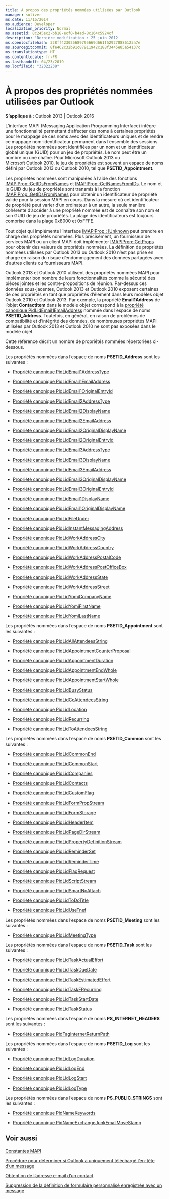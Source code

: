 ```yaml
---
title: À propos des propriétés nommées utilisées par Outlook
manager: soliver
ms.date: 11/16/2014
ms.audience: Developer
localization_priority: Normal
ms.assetid: 8c245ec2-bb18-ecf0-b4ad-8c164c5924cf
description: 'Dernière modification : 25 juin 2012'
ms.openlocfilehash: 328ff423025689795669d661f529270886123a7e
ms.sourcegitcommit: 8fe462c32b91c87911942c188f3445e85a54137c
ms.translationtype: HT
ms.contentlocale: fr-FR
ms.lasthandoff: 04/23/2019
ms.locfileid: "32322238"
---
```

# <a name="about-named-properties-used-by-outlook"></a>À propos des propriétés nommées utilisées par Outlook

  
  
**S’applique à** : Outlook 2013 | Outlook 2016 
  
L’interface MAPI (Messaging Application Programming Interface) intègre une fonctionnalité permettant d’affecter des noms à certaines propriétés pour le mappage de ces noms avec des identificateurs uniques et de rendre ce mappage nom-identificateur permanent dans l’ensemble des sessions. Les propriétés nommées sont identifiées par un nom et un identificateur global unique (GUID) pour un jeu de propriétés. Le nom peut être un nombre ou une chaîne. Pour Microsoft Outlook 2013 ou Microsoft Outlook 2010, le jeu de propriétés est souvent un espace de noms défini par Outlook 2013 ou Outlook 2010, tel que **PSETID_Appointment**. 
  
Les propriétés nommées sont manipulées à l’aide des fonctions [IMAPIProp::GetIDsFromNames](imapiprop-getidsfromnames.md) et [IMAPIProp::GetNamesFromIDs](imapiprop-getnamesfromids.md). Le nom et le GUID du jeu de propriétés sont transmis à la fonction [IMAPIProp::GetIDsFromNames](imapiprop-getidsfromnames.md) pour obtenir un identificateur de propriété valide pour la session MAPI en cours. Dans la mesure où cet identificateur de propriété peut varier d’un ordinateur à un autre, la seule manière cohérente d’accéder à une propriété nommée est de connaître son nom et son GUID de jeu de propriétés. La plage des identificateurs est toujours comprise dans la plage 0x8000 et 0xFFFE. 
  
Tout objet qui implémente l’interface [IMAPIProp : IUnknown](imapipropiunknown.md) peut prendre en charge des propriétés nommées. Plus précisément, un fournisseur de services MAPI ou un client MAPI doit implémenter [IMAPIProp::GetProps](imapiprop-getprops.md) pour obtenir des valeurs de propriétés nommées. La définition de propriétés nommées utilisées par Outlook 2013 ou Outlook 2010 n’est pas prise en charge en raison du risque d’endommagement des données partagées avec d’autres clients ou fournisseurs MAPI. 
  
Outlook 2013 et Outlook 2010 utilisent des propriétés nommées MAPI pour implémenter bon nombre de leurs fonctionnalités comme la sécurité des pièces jointes et les contre-propositions de réunion. Par-dessus ces données sous-jacentes, Outlook 2013 et Outlook 2010 exposent certaines de ces propriétés en tant que propriétés d’élément dans leurs modèles objet Outlook 2010 et Outlook 2013. Par exemple, la propriété **Email1Address** de l’objet **ContactItem** dans le modèle objet correspond à la [propriété canonique PidLidEmail1EmailAddress](pidlidemail1emailaddress-canonical-property.md) nommée dans l’espace de noms **PSETID_Address**. Toutefois, en général, en raison de problèmes de compatibilité et d’intégrité des données, de nombreuses propriétés MAPI utilisées par Outlook 2013 et Outlook 2010 ne sont pas exposées dans le modèle objet. 
  
Cette référence décrit un nombre de propriétés nommées répertoriées ci-dessous.
  
Les propriétés nommées dans l’espace de noms **PSETID_Address** sont les suivantes : 
  
- [Propriété canonique PidLidEmail1AddressType](pidlidemail1addresstype-canonical-property.md)
    
- [Propriété canonique PidLidEmail1EmailAddress](pidlidemail1emailaddress-canonical-property.md)
    
- [Propriété canonique PidLidEmail1OriginalEntryId](pidlidemail1originalentryid-canonical-property.md)
    
- [Propriété canonique PidLidEmail2AddressType](pidlidemail2addresstype-canonical-property.md)
    
- [Propriété canonique PidLidEmail2DisplayName](pidlidemail2displayname-canonical-property.md)
    
- [Propriété canonique PidLidEmail2EmailAddress](pidlidemail2emailaddress-canonical-property.md)
    
- [Propriété canonique PidLidEmail2OriginalDisplayName](pidlidemail2originaldisplayname-canonical-property.md)
    
- [Propriété canonique PidLidEmail2OriginalEntryId](pidlidemail2originalentryid-canonical-property.md)
    
- [Propriété canonique PidLidEmail3AddressType](pidlidemail3addresstype-canonical-property.md)
    
- [Propriété canonique PidLidEmail3DisplayName](pidlidemail3displayname-canonical-property.md)
    
- [Propriété canonique PidLidEmail3EmailAddress](pidlidemail3emailaddress-canonical-property.md)
    
- [Propriété canonique PidLidEmail3OriginalDisplayName](pidlidemail3originaldisplayname-canonical-property.md)
    
- [Propriété canonique PidLidEmail3OriginalEntryId](pidlidemail3originalentryid-canonical-property.md)
    
- [Propriété canonique PidLidEmail1DisplayName](pidlidemail1displayname-canonical-property.md)
    
- [Propriété canonique PidLidEmail1OriginalDisplayName](pidlidemail1originaldisplayname-canonical-property.md)
    
- [Propriété canonique PidLidFileUnder](pidlidfileunder-canonical-property.md)
    
- [Propriété canonique PidLidInstantMessagingAddress](pidlidinstantmessagingaddress-canonical-property.md)
    
- [Propriété canonique PidLidWorkAddressCity](pidlidworkaddresscity-canonical-property.md)
    
- [Propriété canonique PidLidWorkAddressCountry](pidlidworkaddresscountry-canonical-property.md)
    
- [Propriété canonique PidLidWorkAddressPostalCode](pidlidworkaddresspostalcode-canonical-property.md)
    
- [Propriété canonique PidLidWorkAddressPostOfficeBox](pidlidworkaddresspostofficebox-canonical-property.md)
    
- [Propriété canonique PidLidWorkAddressState](pidlidworkaddressstate-canonical-property.md)
    
- [Propriété canonique PidLidWorkAddressStreet](pidlidworkaddressstreet-canonical-property.md)
    
- [Propriété canonique PidLidYomiCompanyName](pidlidyomicompanyname-canonical-property.md)
    
- [Propriété canonique PidLidYomiFirstName](pidlidyomifirstname-canonical-property.md)
    
- [Propriété canonique PidLidYomiLastName](pidlidyomilastname-canonical-property.md)
    
Les propriétés nommées dans l’espace de noms **PSETID_Appointment** sont les suivantes : 
  
- [Propriété canonique PidLidAllAttendeesString](pidlidallattendeesstring-canonical-property.md)
    
- [Propriété canonique PidLidAppointmentCounterProposal](pidlidappointmentcounterproposal-canonical-property.md)
    
- [Propriété canonique PidLidAppointmentDuration](pidlidappointmentduration-canonical-property.md)
    
- [Propriété canonique PidLidAppointmentEndWhole](pidlidappointmentendwhole-canonical-property.md)
    
- [Propriété canonique PidLidAppointmentStartWhole](pidlidappointmentstartwhole-canonical-property.md)
    
- [Propriété canonique PidLidBusyStatus](pidlidbusystatus-canonical-property.md)
    
- [Propriété canonique PidLidCcAttendeesString](pidlidccattendeesstring-canonical-property.md)
    
- [Propriété canonique PidLidLocation](pidlidlocation-canonical-property.md)
    
- [Propriété canonique PidLidRecurring](pidlidrecurring-canonical-property.md)
    
- [Propriété canonique PidLidToAttendeesString](pidlidtoattendeesstring-canonical-property.md)
    
Les propriétés nommées dans l’espace de noms **PSETID_Common** sont les suivantes : 
  
- [Propriété canonique PidLidCommonEnd](pidlidcommonend-canonical-property.md)
    
- [Propriété canonique PidLidCommonStart](pidlidcommonstart-canonical-property.md)
    
- [Propriété canonique PidLidCompanies](pidlidcompanies-canonical-property.md)
    
- [Propriété canonique PidLidContacts](pidlidcontacts-canonical-property.md)
    
- [Propriété canonique PidLidCustomFlag](pidlidcustomflag-canonical-property.md)
    
- [Propriété canonique PidLidFormPropStream](pidlidformpropstream-canonical-property.md)
    
- [Propriété canonique PidLidFormStorage](pidlidformstorage-canonical-property.md)
    
- [Propriété canonique PidLidHeaderItem](pidlidheaderitem-canonical-property.md)
    
- [Propriété canonique PidLidPageDirStream](pidlidpagedirstream-canonical-property.md)
    
- [Propriété canonique PidLidPropertyDefinitionStream](pidlidpropertydefinitionstream-canonical-property.md)
    
- [Propriété canonique PidLidReminderSet](pidlidreminderset-canonical-property.md)
    
- [Propriété canonique PidLidReminderTime](pidlidremindertime-canonical-property.md)
    
- [Propriété canonique PidLidFlagRequest](pidlidflagrequest-canonical-property.md)
    
- [Propriété canonique PidLidScriptStream](pidlidscriptstream-canonical-property.md)
    
- [Propriété canonique PidLidSmartNoAttach](pidlidsmartnoattach-canonical-property.md)
    
- [Propriété canonique PidLidToDoTitle](pidlidtodotitle-canonical-property.md)
    
- [Propriété canonique PidLidUseTnef](pidlidusetnef-canonical-property.md)
    
Les propriétés nommées dans l’espace de noms **PSETID_Meeting** sont les suivantes : 
  
- [Propriété canonique PidLidMeetingType](pidlidmeetingtype-canonical-property.md)
    
Les propriétés nommées dans l’espace de noms **PSETID_Task** sont les suivantes : 
  
- [Propriété canonique PidLidTaskActualEffort](pidlidtaskactualeffort-canonical-property.md)
    
- [Propriété canonique PidLidTaskDueDate](pidlidtaskduedate-canonical-property.md)
    
- [Propriété canonique PidLidTaskEstimatedEffort](pidlidtaskestimatedeffort-canonical-property.md)
    
- [Propriété canonique PidLidTaskFRecurring](pidlidtaskfrecurring-canonical-property.md)
    
- [Propriété canonique PidLidTaskStartDate](pidlidtaskstartdate-canonical-property.md)
    
- [Propriété canonique PidLidTaskStatus](pidlidtaskstatus-canonical-property.md)
    
Les propriétés nommées dans l’espace de noms **PS_INTERNET_HEADERS** sont les suivantes : 
  
- [Propriété canonique PidTagInternetReturnPath](pidtaginternetreturnpath-canonical-property.md)
    
Les propriétés nommées dans l’espace de noms **PSETID_Log** sont les suivantes : 
  
- [Propriété canonique PidLidLogDuration](pidlidlogduration-canonical-property.md)
    
- [Propriété canonique PidLidLogEnd](pidlidlogend-canonical-property.md)
    
- [Propriété canonique PidLidLogStart](pidlidlogstart-canonical-property.md)
    
- [Propriété canonique PidLidLogType](pidlidlogtype-canonical-property.md)
    
Les propriétés nommées dans l’espace de noms **PS_PUBLIC_STRINGS** sont les suivantes : 
  
- [Propriété canonique PidNameKeywords](pidnamekeywords-canonical-property.md)
    
- [Propriété canonique PidNameExchangeJunkEmailMoveStamp](pidnameexchangejunkemailmovestamp-canonical-property.md)
    
## <a name="see-also"></a>Voir aussi



[Constantes MAPI](mapi-constants.md)
  
[Procédure pour déterminer si Outlook a uniquement téléchargé l’en-tête d’un message](how-to-determine-if-outlook-downloaded-only-the-header-of-a-message.md)
  
[Obtention de l’adresse e-mail d’un contact](how-to-get-the-email-address-of-a-contact-item.md)
  
[Suppression de la définition de formulaire personnalisé enregistrée avec un message](how-to-remove-custom-form-definition-saved-with-a-message.md)

